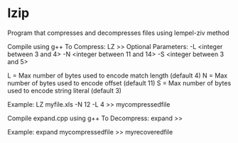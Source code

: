 # lzip
Program that compresses and decompresses files using lempel-ziv method

Compile using g++
To Compress: LZ <filename> >> <compressed filename>
  Optional Parameters: -L <integer between 3 and 4>
                       -N <integer between 11 and 14>
                       -S <integer between 3 and 5>
    
L = Max number of bytes used to encode match length (default 4)
N = Max number of bytes used to encode offset (default 11)
S = Max number of bytes used to encode string literal (default 3)

Example: LZ myfile.xls -N 12 -L 4 >> mycompressedfile


Compile expand.cpp using g++
To Decompress: expand <compressed filename> >> <recovered filename>
  
Example: expand mycompressedfile >> myrecoveredfile
